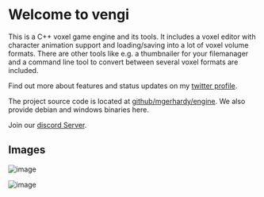 # Welcome to vengi

This is a C++ voxel game engine and its tools. It includes a voxel editor with character animation support
and loading/saving into a lot of voxel volume formats. There are other tools like e.g. a thumbnailer for
your filemanager and a command line tool to convert between several voxel formats are included.

Find out more about features and status updates on my [twitter profile](https://twitter.com/MartinGerhardy).

The project source code is located at [github/mgerhardy/engine](https://github.com/mgerhardy/engine). We also
provide debian and windows binaries here.

Join our [discord Server](https://discord.gg/AgjCPXy).

## Images

![image](https://raw.githubusercontent.com/wiki/mgerhardy/engine/images/gliding-2020-02-23.png)

![image](https://raw.githubusercontent.com/wiki/mgerhardy/engine/images/reflective_water_surface.png)
